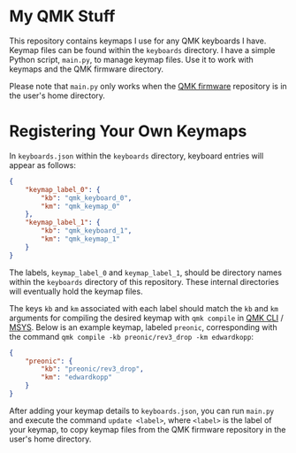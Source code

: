 # My QMK Stuff

This repository contains keymaps I use for any QMK keyboards I have.
Keymap files can be found within the `keyboards` directory.
I have a simple Python script, `main.py`, to manage keymap files.
Use it to work with keymaps and the QMK firmware directory.

Please note that `main.py` only works when the
[QMK firmware](https://github.com/qmk/qmk_firmware) repository is in
the user's home directory.

# Registering Your Own Keymaps

In `keyboards.json` within the `keyboards` directory, keyboard entries
will appear as follows:

```json
{
    "keymap_label_0": {
        "kb": "qmk_keyboard_0",
        "km": "qmk_keymap_0"
    },
    "keymap_label_1": {
        "kb": "qmk_keyboard_1",
        "km": "qmk_keymap_1"
    }
}
```

The labels, `keymap_label_0` and `keymap_label_1`, should be directory
names within the `keyboards` directory of this repository. These internal
directories will eventually hold the keymap files.

The keys `kb` and `km` associated with each label should match the `kb`
and `km` arguments for compiling the desired keymap with `qmk compile`
in [QMK CLI](https://github.com/qmk/qmk_cli) /
[MSYS](https://github.com/qmk/qmk_distro_msys).
Below is an example keymap, labeled `preonic`, corresponding
with the command `qmk compile -kb preonic/rev3_drop -km edwardkopp`:

```json
{
    "preonic": {
        "kb": "preonic/rev3_drop",
        "km": "edwardkopp"
    }
}
```

After adding your keymap details to `keyboards.json`, you can run `main.py`
and execute the command `update <label>`, where `<label>` is the label of
your keymap, to copy keymap files from the QMK firmware repository in the
user's home directory.
